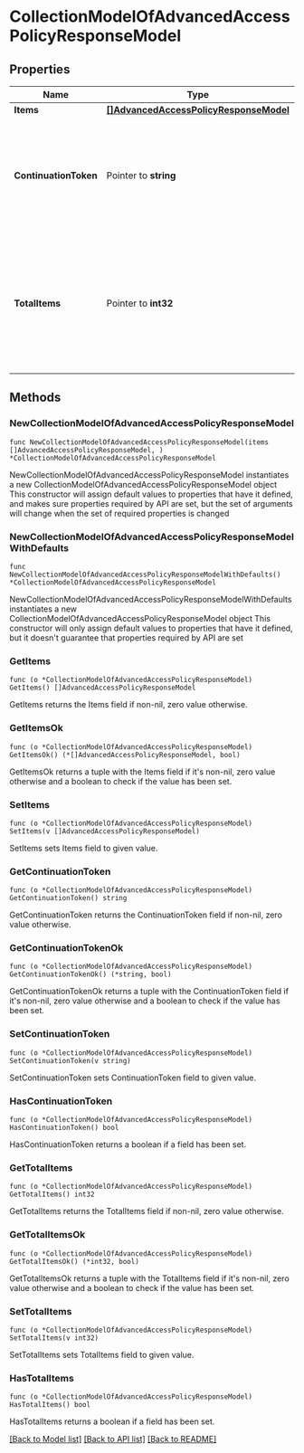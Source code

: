 # CollectionModelOfAdvancedAccessPolicyResponseModel

## Properties

Name | Type | Description | Notes
------------ | ------------- | ------------- | -------------
**Items** | [**[]AdvancedAccessPolicyResponseModel**](AdvancedAccessPolicyResponseModel.md) | List of items. | 
**ContinuationToken** | Pointer to **string** | If present, indicates to the caller that the query was not complete, and they should call the API again specifying the continuation token as a query parameter. | [optional] 
**TotalItems** | Pointer to **int32** | Indicates the total number of items in the collection, which may be more than the number of Items returned, if there is a ContinuationToken.  Only returned in the response to &#x60;$search&#x60; APIs. | [optional] 

## Methods

### NewCollectionModelOfAdvancedAccessPolicyResponseModel

`func NewCollectionModelOfAdvancedAccessPolicyResponseModel(items []AdvancedAccessPolicyResponseModel, ) *CollectionModelOfAdvancedAccessPolicyResponseModel`

NewCollectionModelOfAdvancedAccessPolicyResponseModel instantiates a new CollectionModelOfAdvancedAccessPolicyResponseModel object
This constructor will assign default values to properties that have it defined,
and makes sure properties required by API are set, but the set of arguments
will change when the set of required properties is changed

### NewCollectionModelOfAdvancedAccessPolicyResponseModelWithDefaults

`func NewCollectionModelOfAdvancedAccessPolicyResponseModelWithDefaults() *CollectionModelOfAdvancedAccessPolicyResponseModel`

NewCollectionModelOfAdvancedAccessPolicyResponseModelWithDefaults instantiates a new CollectionModelOfAdvancedAccessPolicyResponseModel object
This constructor will only assign default values to properties that have it defined,
but it doesn't guarantee that properties required by API are set

### GetItems

`func (o *CollectionModelOfAdvancedAccessPolicyResponseModel) GetItems() []AdvancedAccessPolicyResponseModel`

GetItems returns the Items field if non-nil, zero value otherwise.

### GetItemsOk

`func (o *CollectionModelOfAdvancedAccessPolicyResponseModel) GetItemsOk() (*[]AdvancedAccessPolicyResponseModel, bool)`

GetItemsOk returns a tuple with the Items field if it's non-nil, zero value otherwise
and a boolean to check if the value has been set.

### SetItems

`func (o *CollectionModelOfAdvancedAccessPolicyResponseModel) SetItems(v []AdvancedAccessPolicyResponseModel)`

SetItems sets Items field to given value.


### GetContinuationToken

`func (o *CollectionModelOfAdvancedAccessPolicyResponseModel) GetContinuationToken() string`

GetContinuationToken returns the ContinuationToken field if non-nil, zero value otherwise.

### GetContinuationTokenOk

`func (o *CollectionModelOfAdvancedAccessPolicyResponseModel) GetContinuationTokenOk() (*string, bool)`

GetContinuationTokenOk returns a tuple with the ContinuationToken field if it's non-nil, zero value otherwise
and a boolean to check if the value has been set.

### SetContinuationToken

`func (o *CollectionModelOfAdvancedAccessPolicyResponseModel) SetContinuationToken(v string)`

SetContinuationToken sets ContinuationToken field to given value.

### HasContinuationToken

`func (o *CollectionModelOfAdvancedAccessPolicyResponseModel) HasContinuationToken() bool`

HasContinuationToken returns a boolean if a field has been set.

### GetTotalItems

`func (o *CollectionModelOfAdvancedAccessPolicyResponseModel) GetTotalItems() int32`

GetTotalItems returns the TotalItems field if non-nil, zero value otherwise.

### GetTotalItemsOk

`func (o *CollectionModelOfAdvancedAccessPolicyResponseModel) GetTotalItemsOk() (*int32, bool)`

GetTotalItemsOk returns a tuple with the TotalItems field if it's non-nil, zero value otherwise
and a boolean to check if the value has been set.

### SetTotalItems

`func (o *CollectionModelOfAdvancedAccessPolicyResponseModel) SetTotalItems(v int32)`

SetTotalItems sets TotalItems field to given value.

### HasTotalItems

`func (o *CollectionModelOfAdvancedAccessPolicyResponseModel) HasTotalItems() bool`

HasTotalItems returns a boolean if a field has been set.


[[Back to Model list]](../README.md#documentation-for-models) [[Back to API list]](../README.md#documentation-for-api-endpoints) [[Back to README]](../README.md)


